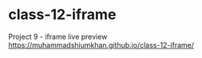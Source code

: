 # class-12-iframe
Project 9 - iframe
live preview https://muhammadshiumkhan.github.io/class-12-iframe/
